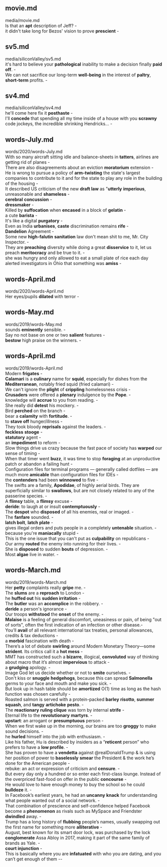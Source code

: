 ## movie.md ##  
media/movie.md  
Is that an **apt** description of Jeff? -  
it didn't take long for Bezos' vision to prove **prescient** -  
  
## sv5.md ##  
media/siliconValley/sv5.md  
it's hard to believe your **pathological** inability to make a decision finally **paid off**. -  
We can not sacrifice our long-term **well-being** in the interest of **paltry**, **short-term** profits. -  
  
## sv4.md ##  
media/siliconValley/sv4.md  
he'll come here fix it **posthaste** -  
I'll **concede** that spending all my time inside of a house with you **scrawny** code jockeys, the incredible shrinking Hendricks... -  
  
## words-July.md ##  
words/2020/words-July.md  
With so many aircraft sitting idle and balance-sheets in **tatters**, airlines are getting rid of planes -  
There are also disagreements about an eviction **moratorium** extension -  
He is wrong to pursue a policy of **arm-twisting** the state's largest companies to contribute to it and for the state to play any role in the building of the housing -  
It described US criticism of the new **draft law** as "**utterly** **imperious**, unreasonable and **shameless** -  
**cerebral** **concussion** -  
**dressmaker** -  
Killed by **suffocation** when **encased** in a block of **gelatin** -  
a cute **barista** -  
It's like a digital **purgatory** -  
Even as India **urbanises**, **caste** discrimination remains **rife** -  
**Dandelion** Agreement -  
Some new **high-falutin** **sanitation** law don't mean shit to me, Mr. City Inspector. -  
They are **preaching** diversity while doing a great **disservice** to it, let us preach **meritocracy** and be true to it. -  
she was hungry and only allowed to eat a small plate of rice each day alerted investigators in Ohio that something was **amiss** -  
  
## words-April.md ##  
words/2020/words-April.md  
Her eyes/pupils **dilated** with terror -  
  
## words-May.md ##  
words/2019/words-May.md  
sounds **eminently** sensible. -  
Say no not base on one or two **salient** features -  
**bestow** high praise on the winners. -  
  
## words-April.md ##  
words/2019/words-April.md  
Modern **frigates** -  
**Calamari** is a **culinary** name for **squid**, especially for dishes from the **Mediterranean**, notably fried squid (fried calamari) -  
We can't ignore the **plight** of **crippling** homelessness crisis -  
**Crusaders** were offered a **plenary** indulgence by the **Pope**.  -  
knowledge will **accrue** to you from reading. -  
She really did **detest** his mockery. -  
Bird **perched** on the branch -  
bear a **calamity** with **fortitude**. -  
to **stave off** hunger/illness -  
They took bloody **reprisals** against the leaders. -  
**feckless** **stooge** -  
**statutory** agent -  
an **impediment** to reform -  
Slow things drive us crazy because the fast pace of society has **warped** our sense of timing -  
When that timer went **buzz**, it was time to stop **foraging** at an unproductive patch or abandon a failing hunt -  
Configuration files for terminal programs — generally called dotfiles — are much more **amicable** than configuration files for IDEs -  
the **contenders** had been **winnowed** to five -  
The swifts are a family, **Apodidae**, of highly aerial birds. They are superficially similar to **swallows**, but are not closely related to any of the passerine species. -  
A **flimsy** table, a **flimsy** excuse -  
**deride**: to laugh at or insult **contemptuously** -  
The **despot** who **disposed** of all his enemies, real or imaged. -  
The **fanfare** sounded. -  
**latch bolt**, **latch plate**  -  
gives illegal orders and puts people in a completely **untenable** situation. -  
because you're **maniacally** stupid  -  
This is the one issue that you can't put as **culpability** on republicans -  
Our army **routed** the enemy into running for their lives. -  
She is **disposed** to sudden **bouts** of depression. -  
Most **algae** live in water.  -  
  
## words-March.md ##  
words/2019/words-March.md  
Her **petty** complaints really **gripe** me. -  
The **slums** are a **reproach** to London -  
he **huffed out** his **sudden irritation** -  
The **butler** was an **accomplice** in the robbery. -  
**deride** a person's ignorance -  
Our troops **withstood** the **onset** of the enemy. -  
**Malaise** is a feeling of general discomfort, uneasiness or pain, of being "out of sorts", often the first indication of an infection or other disease.-  
You’ll **avail** of all relevant international tax treaties, personal allowances, credits & tax deductions -  
a **morbid** fascination with death -  
There’s a lot of debate **swirling** around Modern Monetary Theory—some **strident**. Its critics call it a **hot mess** -  
MMT has constructed such a **bizarre**, illogical, **convoluted** way of thinking about macro that it’s almost **impervious** to attack -  
a **grudging** apology. -  
Image God let us decide whether or not to **smite** ourselves. -  
Don't kiss or **snuggle** **hedgehogs**, because this can spread **Salmonella** germs to your face and mouth and make you sick. -  
But look up in hash table should be **amortized** O(1) time as long as the hash function was chosen carefully -  
Roasted salmon is served with a protein-packed **barley** **risotto**, **summer squash**, and **tangy** **artichoke** **pesto**. -  
The **reactionary** **ruling clique** was torn by internal **strife** -  
Eternal life to the **revolutionary** **martyrs**.  -  
**upstart**: an arrogant or **presumptuous** person -  
When we first wake up in the morning, our brains are too **groggy** to make sound decisions. -  
he **hurled** himself into the job with enthusiasm. -  
Like his father, Hu is described by insiders as a “**reticent** person” who prefers to have a **low profile**. -  
She has proven to have a **vendetta** against @realDonaldTrump & is using her position of power to **baselessly** **smear** the President & the work he’s done for the American people -  
rebuke: an act or expression of criticism and **censure**. -  
But every day only a hundred or so enter each first-class lounge. Instead of the overpriced fast-food on offer in the public **concourse** -  
He would love to have enough money to buy the school so he could **bulldoze** it. -  
In Facebook’s earliest years, he had an **uncanny** **knack** for understanding what people wanted out of a social network. -  
That combination of prescience and self-confidence helped Facebook become a **phenomenon** as rivals such as MySpace and Friendster **dwindled** away. -  
Trump has a long history of **flubbing** people’s names, usually swapping out the first name for something more **alliterative** -  
August, best known for its smart door lock, was purchased by the lock **conglomerate** Assa Abloy in 2017, making it part of the same family of brands as Yale. -  
**court injunction** -  
This is basically where you are **infatuated** with who you are dating, and you can’t get enough of them --  

